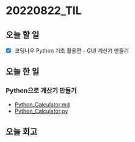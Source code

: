 # 20220822_TIL
## 오늘 할 일
- [X] 코딩나우 Python 기초 활용편 - GUI 계산기 만들기

## 오늘 한 일
### Python으로 계산기 만들기
- [Python_Calculator.md](https://github.com/0sol0/0sol0.github.io/edit/main/Python/Calculator.md)
- [Python_Calculator.py](https://github.com/0sol0/0sol0.github.io/edit/main/Python/Calculator.py)

## 오늘 회고
